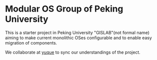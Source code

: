 # Modular OS Group of Peking University

This is a starter project in Peking University "GISLAB"(not formal name) aiming to make current monolithic OSes configurable and to enable easy migration of components.

We collaborate at [yuque](https://modular-os.yuque.com) to sync our understandings of the project.

